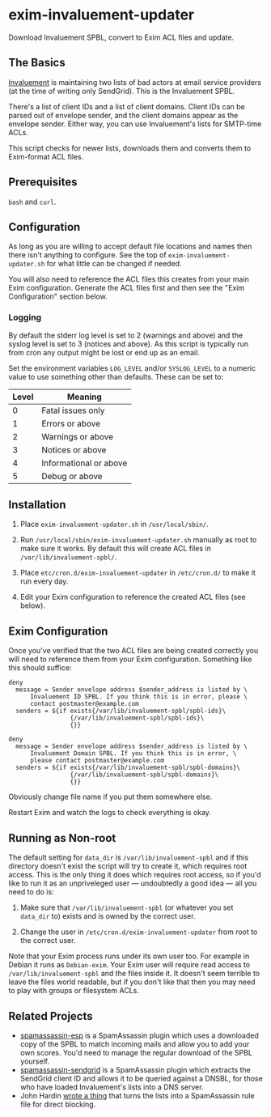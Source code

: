 # exim-invaluement-updater
Download Invaluement SPBL, convert to Exim ACL files and update.

## The Basics

[Invaluement](https://www.invaluement.com/serviceproviderdnsbl/) is maintaining
two lists of bad actors at email service providers (at the time of writing only
SendGrid). This is the Invaluement SPBL.

There's a list of client IDs and a list of client domains. Client IDs can be
parsed out of envelope sender, and the client domains appear as the envelope
sender. Either way, you can use Invaluement's lists for SMTP-time ACLs.

This script checks for newer lists, downloads them and converts them to
Exim-format ACL files.

## Prerequisites

`bash` and `curl`.

## Configuration
As long as you are willing to accept default file locations and names then
there isn't anything to configure. See the top of `exim-invaluement-updater.sh`
for what little can be changed if needed.

You will also need to reference the ACL files this creates from your main Exim
configuration. Generate the ACL files first and then see the "Exim
Configuration" section below.

### Logging
By default the stderr log level is set to 2 (warnings and above) and the syslog
level is set to 3 (notices and above). As this script is typically run from
cron any output might be lost or end up as an email.

Set the environment variables `LOG_LEVEL` and/or `SYSLOG_LEVEL` to a numeric
value to use something other than defaults. These can be set to:

| Level | Meaning                |
| ----- | ---------------------- |
| 0     | Fatal issues only      |
| 1     | Errors or above        |
| 2     | Warnings or above      |
| 3     | Notices or above       |
| 4     | Informational or above |
| 5     | Debug or above         |

## Installation
1. Place `exim-invaluement-updater.sh` in `/usr/local/sbin/`.

2. Run `/usr/local/sbin/exim-invaluement-updater.sh` manually as root to make
   sure it works. By default this will create ACL files in
   `/var/lib/invaluement-spbl/`.

3. Place `etc/cron.d/exim-invaluement-updater` in `/etc/cron.d/` to make it run
   every day.

4. Edit your Exim configuration to reference the created ACL files (see below).

## Exim Configuration
Once you've verified that the two ACL files are being created correctly you
will need to reference them from your Exim configuration. Something like this
should suffice:

```
deny
  message = Sender envelope address $sender_address is listed by \
      Invaluement ID SPBL. If you think this is in error, please \
      contact postmaster@example.com
  senders = ${if exists{/var/lib/invaluement-spbl/spbl-ids}\
                 {/var/lib/invaluement-spbl/spbl-ids}\
                 {}}

deny
  message = Sender envelope address $sender_address is listed by \
      Invaluement Domain SPBL. If you think this is in error, \
      please contact postmaster@example.com
  senders = ${if exists{/var/lib/invaluement-spbl/spbl-domains}\
                 {/var/lib/invaluement-spbl/spbl-domains}\
                 {}}
```

Obviously change file name if you put them somewhere else.

Restart Exim and watch the logs to check everything is okay.

## Running as Non-root
The default setting for `data_dir` is `/var/lib/invaluement-spbl` and if this
directory doesn't exist the script will try to create it, which requires root
access. This is the only thing it does which requires root access, so if you'd
like to run it as an unpriveleged user — undoubtedly a good idea — all you need
to do is:

1. Make sure that `/var/lib/invaluement-spbl` (or whatever you set `data_dir`
   to) exists and is owned by the correct user.

2. Change the user in `/etc/cron.d/exim-invaluement-updater` from root to the
   correct user.

Note that your Exim process runs under its own user too. For example in Debian
it runs as `Debian-exim`. Your Exim user will require read access to
`/var/lib/invaluement-spbl` and the files inside it. It doesn't seem terrible
to leave the files world readable, but if you don't like that then you may need
to play with groups or filesystem ACLs.

## Related Projects
* [spamassassin-esp](https://github.com/bigio/spamassassin-esp) is a
  SpamAssassin plugin which uses a downloaded copy of the SPBL to match
  incoming mails and allow you to add your own scores. You'd need to manage the
  regular download of the SPBL yourself.
* [spamassassin-sendgrid](https://github.com/fmbla/spamassassin-sendgrid) is a
  SpamAssassin plugin which extracts the SendGrid client ID and allows it to
  be queried against a DNSBL, for those who have loaded Invaluement's lists
  into a DNS server.
* John Hardin [wrote a
  thing](http://www.impsec.org/~jhardin/antispam/make_sendgrid_rule.sh) that
  turns the lists into a SpamAssassin rule file for direct blocking.
